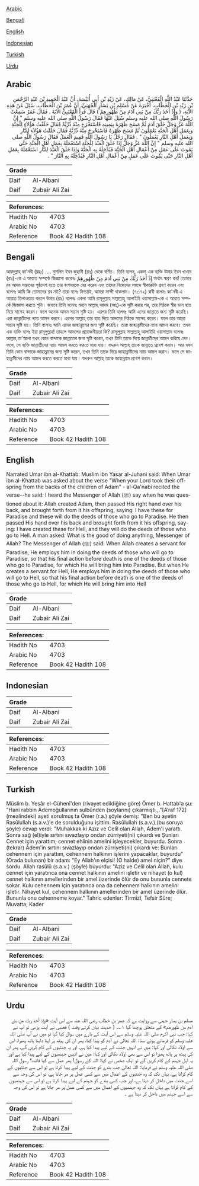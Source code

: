 [Arabic](#arabic)

[Bengali](#bengali)

[English](#english)

[Indonesian](#indonesian)

[Turkish](#turkish)

[Urdu](#urdu)

## Arabic


<div dir="rtl" lang="ar" style={{fontSize:'larger',backgroundColor:'#f8f9fa',padding:20}}>
حَدَّثَنَا عَبْدُ اللَّهِ الْقَعْنَبِيُّ، عَنْ مَالِكٍ، عَنْ زَيْدِ بْنِ أَبِي أُنَيْسَةَ، أَنَّ عَبْدَ الْحَمِيدِ بْنَ عَبْدِ الرَّحْمَنِ بْنِ زَيْدِ بْنِ الْخَطَّابِ، أَخْبَرَهُ عَنْ مُسْلِمِ بْنِ يَسَارٍ الْجُهَنِيِّ، أَنَّ عُمَرَ بْنَ الْخَطَّابِ، سُئِلَ عَنْ هَذِهِ الآيَةِ، ‏(‏ وَإِذْ أَخَذَ رَبُّكَ مِنْ بَنِي آدَمَ مِنْ ظُهُورِهِمْ ‏)‏ قَالَ قَرَأَ الْقَعْنَبِيُّ الآيَةَ ‏.‏ فَقَالَ عُمَرُ سَمِعْتُ رَسُولَ اللَّهِ صلى الله عليه وسلم سُئِلَ عَنْهَا فَقَالَ رَسُولُ اللَّهِ صلى الله عليه وسلم ‏"‏ إِنَّ اللَّهَ عَزَّ وَجَلَّ خَلَقَ آدَمَ ثُمَّ مَسَحَ ظَهْرَهُ بِيَمِينِهِ فَاسْتَخْرَجَ مِنْهُ ذُرِّيَّةً فَقَالَ خَلَقْتُ هَؤُلاَءِ لِلْجَنَّةِ وَبِعَمَلِ أَهْلِ الْجَنَّةِ يَعْمَلُونَ ثُمَّ مَسَحَ ظَهْرَهُ فَاسْتَخْرَجَ مِنْهُ ذُرِّيَّةً فَقَالَ خَلَقْتُ هَؤُلاَءِ لِلنَّارِ وَبِعَمَلِ أَهْلِ النَّارِ يَعْمَلُونَ ‏"‏ ‏.‏ فَقَالَ رَجُلٌ يَا رَسُولَ اللَّهِ فَفِيمَ الْعَمَلُ فَقَالَ رَسُولُ اللَّهِ صلى الله عليه وسلم ‏"‏ إِنَّ اللَّهَ عَزَّ وَجَلَّ إِذَا خَلَقَ الْعَبْدَ لِلْجَنَّةِ اسْتَعْمَلَهُ بِعَمَلِ أَهْلِ الْجَنَّةِ حَتَّى يَمُوتَ عَلَى عَمَلٍ مِنْ أَعْمَالِ أَهْلِ الْجَنَّةِ فَيُدْخِلَهُ بِهِ الْجَنَّةَ وَإِذَا خَلَقَ الْعَبْدَ لِلنَّارِ اسْتَعْمَلَهُ بِعَمَلِ أَهْلِ النَّارِ حَتَّى يَمُوتَ عَلَى عَمَلٍ مِنْ أَعْمَالِ أَهْلِ النَّارِ فَيُدْخِلَهُ بِهِ النَّارَ ‏"‏ ‏.‏
</div>
<div style={{backgroundColor:'#f8f9fa',padding:20, marginBottom: 10}}><table> <thead> <tr> <th>Grade</th> <th></th> </tr> </thead> <tbody> <tr><td>Daif</td><td>Al-Albani</td></tr><tr><td>Daif</td><td>Zubair Ali Zai</td></tr></tbody></table><table> <thead> <tr> <th>References:</th> <th></th> </tr> </thead> <tbody><tr><td>Hadith No</td><td>4703</td></tr><tr><td>Arabic No</td><td>4703</td></tr><tr><td>Reference</td><td>Book 42 Hadith 108</td></tr></tbody></table></div>

## Bengali


<div dir="ltr" lang="bn" style={{fontSize:'larger',backgroundColor:'#f8f9fa',padding:20}}>
আবদুল্লাহ্‌ কা'নবী (রহঃ) .... মুসলিম ইবন জুহানী (রাঃ) থেকে বর্ণিত। তিনি বলেন, একদা এক ব্যক্তি উমার ইবন খাওাব (রাঃ)-কে এ আয়াত সম্পর্কে জিজ্ঞাসা করেনঃ إِذْ أَخَذَ رَبُّكَ مِنْ بَنِي آدَمَ مِنْ ظُهُورِهِمْ অর্থাৎ স্মরণ কর! তোমার রব আদম সন্তানের পৃষ্ঠদেশ হতে তার বংশধরকে বের করেন এবং তাদের নিজেদের সম্বন্ধে স্বীকারুক্তি গ্রহণ করেন এবং বলেনঃ আমি কি তোমাদের রব নই? তারা বলেঃ নিশ্চয়ই, আমরা সাক্ষী থাকলাম। (৭ঃ১৭২) রাবী বলেনঃ কা'নবী এ আয়াত তিলাওয়াত করলে উমার (রাঃ) বলেনঃ একদা আমি রাসূলুল্লাহ সাল্লাল্লাহু আলাইহি ওয়াসাল্লাম-কে এ আয়াত সম্পর্কে জিজ্ঞাসা করতে শুনি। জবাবে তিনি বলেনঃ মহান আল্লাহ্‌ আদম (আঃ)-কে সৃষ্টি করার পর, তার পিঠকে স্বীয় ডান হাত দিয়ে মাসেহ করেন। ফলে অনেক আদম সন্তান সৃষ্টি হয়। এরপর তিনি বলেনঃ আমি এদের জান্নাতে জন্য সৃষ্টি করেছি। এরা জান্নাতীদের ন্যায় আমল করবে। এরপর আল্লাহ্‌ তার হাত দিয়ে আদমের পিঠকে মাসেহ করেন। ফলে তার আরো সন্তান সৃষ্টি হয়। তিনি বলেনঃ আমি এদের জাহান্নামের জন্য সৃষ্টি করেছি। তারা জাহান্নামীদের ন্যায় আমল করবে। তখন এক ব্যক্তি বলেঃ ইয়া রাসূলুল্লাহ! তাহলে আমলের প্রয়োজনীয়তা কি? রাসূলুল্লাহ সাল্লাল্লাহু আলাইহি ওয়াসাল্লাম বলেনঃ আল্লাহ্‌ তা'আলা যখন কোন বান্দাকে জান্নাতের জন্য সৃষ্টি করেন, তখন তিনি তাকে দিয়ে জান্নাতীদের আমল করিয়ে নেন। ফলে, সে ব্যক্তি জান্নাতীদের ন্যায় আমল করতে করতে মারা যায়। যদ্দরুন আল্লাহ্‌ তাকে জান্নাতে প্রবেশ করান। আর যখন তিনি কোন বান্দাকে জাহান্নামের জন্য সৃষ্টি করেন, তখন তিনি তাকে দিয়ে জাহান্নামীদের ন্যায় আমল করান। ফলে সে জাহান্নামীদের ন্যায় আমল করতে করতে মারা যায়। যদ্দরুন আল্লাহ্‌ তাকে জাহান্নামে প্রবেশ করান।
</div>
<div style={{backgroundColor:'#f8f9fa',padding:20, marginBottom: 10}}><table> <thead> <tr> <th>Grade</th> <th></th> </tr> </thead> <tbody> <tr><td>Daif</td><td>Al-Albani</td></tr><tr><td>Daif</td><td>Zubair Ali Zai</td></tr></tbody></table><table> <thead> <tr> <th>References:</th> <th></th> </tr> </thead> <tbody><tr><td>Hadith No</td><td>4703</td></tr><tr><td>Arabic No</td><td>4703</td></tr><tr><td>Reference</td><td>Book 42 Hadith 108</td></tr></tbody></table></div>

## English


<div dir="ltr" lang="en" style={{fontSize:'larger',backgroundColor:'#f8f9fa',padding:20}}>
Narrated Umar ibn al-Khattab: Muslim ibn Yasar al-Juhani said: When Umar ibn al-Khattab was asked about the verse "When your Lord took their offspring from the backs of the children of Adam" - al-Qa'nabi recited the verse--he said: I heard the Messenger of Allah (ﷺ) say when he was questioned about it: Allah created Adam, then passed His right hand over his back, and brought forth from it his offspring, saying: I have these for Paradise and these will do the deeds of those who go to Paradise. He then passed His hand over his back and brought forth from it his offspring, saying: I have created these for Hell, and they will do the deeds of those who go to Hell. A man asked: What is the good of doing anything, Messenger of Allah? The Messenger of Allah (ﷺ) said: When Allah creates a servant for Paradise, He employs him in doing the deeds of those who will go to Paradise, so that his final action before death is one of the deeds of those who go to Paradise, for which He will bring him into Paradise. But when He creates a servant for Hell, He employs him in doing the deeds of those who will go to Hell, so that his final action before death is one of the deeds of those who go to Hell, for which He will bring him into Hell
</div>
<div style={{backgroundColor:'#f8f9fa',padding:20, marginBottom: 10}}><table> <thead> <tr> <th>Grade</th> <th></th> </tr> </thead> <tbody> <tr><td>Daif</td><td>Al-Albani</td></tr><tr><td>Daif</td><td>Zubair Ali Zai</td></tr></tbody></table><table> <thead> <tr> <th>References:</th> <th></th> </tr> </thead> <tbody><tr><td>Hadith No</td><td>4703</td></tr><tr><td>Arabic No</td><td>4703</td></tr><tr><td>Reference</td><td>Book 42 Hadith 108</td></tr></tbody></table></div>

## Indonesian


<div dir="ltr" lang="id" style={{fontSize:'larger',backgroundColor:'#f8f9fa',padding:20}}>

</div>
<div style={{backgroundColor:'#f8f9fa',padding:20, marginBottom: 10}}><table> <thead> <tr> <th>Grade</th> <th></th> </tr> </thead> <tbody> <tr><td>Daif</td><td>Al-Albani</td></tr><tr><td>Daif</td><td>Zubair Ali Zai</td></tr></tbody></table><table> <thead> <tr> <th>References:</th> <th></th> </tr> </thead> <tbody><tr><td>Hadith No</td><td>4703</td></tr><tr><td>Arabic No</td><td>4703</td></tr><tr><td>Reference</td><td>Book 42 Hadith 108</td></tr></tbody></table></div>

## Turkish


<div dir="ltr" lang="tr" style={{fontSize:'larger',backgroundColor:'#f8f9fa',padding:20}}>
Müslim b. Yesâr el-Cühenî'den (rivayet edildiğine göre) Ömer b. Hattab'a şu: "Hani rabbin Âdemoğullarının sulbünden (soylarını) çıkarmıştı.,."[A’raf 172] (mealindeki) ayeti sorulmuş ta Ömer (r.a.) şöyle demiş: "Ben bu ayetin Rasûlullah (s.a.v.)'e de sorulduğunu işittim. Rasûlullah (s.a.v.).(bu soruya şöyle) cevap verdi: "Muhakkak ki Azız ve Celîl olan Allah, Adem'i yarattı. Sonra sağ (el)iyle sırtını sıvazlayıp ondan zürriyeti(ni) çıkardı ve Şunları Cennet için yarattım; cennet ehlinin amelini işleyecekler, buyurdu. Sonra (tekrar) Âdem'in sırtını sıvazlayıp ondan zürriyeti(ni) çıkardı ve: Bunları cehennem için yarattım, cehennem halkının işlerini yapacaklar, buyurdu" (Orada bulunan) bir adam: "Ey Allah'ın elçisi! (O halde) amel niçin?" diye sordu. Allah rasûlü (s.a.v.) (şöyle) buyurdu: "Aziz ve Celil olan Allah, kulu cennet için yaratınca ona cennet halkının amelini işletir ve nihayet (o kul) cennet halkının amellerinden bir amel üzerinde ölür de onu bununla cennete sokar. Kulu cehennem için yaratınca ona da cehennem halkının amelini işletir. Nihayet kul, cehennem halkının amellerinden bir amel üzerinde ölür. Bununla onu cehenneme koyar." Tahric edenler: Tirmîzî, Tefsir Sûre; Muvatta; Kader
</div>
<div style={{backgroundColor:'#f8f9fa',padding:20, marginBottom: 10}}><table> <thead> <tr> <th>Grade</th> <th></th> </tr> </thead> <tbody> <tr><td>Daif</td><td>Al-Albani</td></tr><tr><td>Daif</td><td>Zubair Ali Zai</td></tr></tbody></table><table> <thead> <tr> <th>References:</th> <th></th> </tr> </thead> <tbody><tr><td>Hadith No</td><td>4703</td></tr><tr><td>Arabic No</td><td>4703</td></tr><tr><td>Reference</td><td>Book 42 Hadith 108</td></tr></tbody></table></div>

## Urdu


<div dir="rtl" lang="ur" style={{fontSize:'larger',backgroundColor:'#f8f9fa',padding:20}}>
مسلم بن یسار جہنی سے روایت ہے کہ عمر بن خطاب رضی اللہ عنہ سے اس آیت «وإذ أخذ ربك من بني آدم من ظهورهم» کے متعلق پوچھا گیا ۱؎۔ ( حدیث بیان کرتے وقت ) قعنبی نے آیت پڑھی تو آپ نے کہا: جب نبی اکرم صلی اللہ علیہ وسلم سے اس آیت کے بارے میں سوال کیا گیا تو میں نے آپ صلی اللہ علیہ وسلم کو فرماتے ہوئے سنا: اللہ تعالیٰ نے آدم کو پیدا کیا، پھر ان کی پیٹھ پر اپنا داہنا ہاتھ پھیرا، اس سے اولاد نکالی اور کہا: میں نے انہیں جنت کے لیے پیدا کیا ہے، اور یہ جنتیوں کے کام کریں گے، پھر ان کی پیٹھ پر ہاتھ پھیرا تو اس سے بھی اولاد نکالی اور کہا: میں نے انہیں جہنمیوں کے لیے پیدا کیا ہے اور یہ اہل جہنم کے کام کریں گے تو ایک شخص نے کہا: اللہ کے رسول! پھر عمل سے کیا فائدہ؟ رسول اللہ صلی اللہ علیہ وسلم نے فرمایا: اللہ تعالیٰ جب بندے کو جنت کے لیے پیدا کرتا ہے تو اس سے جنتیوں کے کام کراتا ہے، یہاں تک کہ وہ جنتیوں کے اعمال میں سے کسی عمل پر مر جاتا ہے، تو اس کی وجہ سے اسے جنت میں داخل کر دیتا ہے، اور جب کسی بندے کو جہنم کے لیے پیدا کرتا ہے تو اس سے جہنمیوں کے کام کراتا ہے یہاں تک کہ وہ جہنمیوں کے اعمال میں سے کسی عمل پر مر جاتا ہے تو اس کی وجہ سے اسے جہنم میں داخل کر دیتا ہے ۔
</div>
<div style={{backgroundColor:'#f8f9fa',padding:20, marginBottom: 10}}><table> <thead> <tr> <th>Grade</th> <th></th> </tr> </thead> <tbody> <tr><td>Daif</td><td>Al-Albani</td></tr><tr><td>Daif</td><td>Zubair Ali Zai</td></tr></tbody></table><table> <thead> <tr> <th>References:</th> <th></th> </tr> </thead> <tbody><tr><td>Hadith No</td><td>4703</td></tr><tr><td>Arabic No</td><td>4703</td></tr><tr><td>Reference</td><td>Book 42 Hadith 108</td></tr></tbody></table></div>